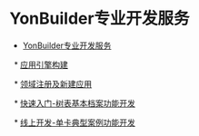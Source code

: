 # YonBuilder专业开发服务

* [YonBuilder专业开发服务](articles/yonbuilder/1-/)

  * [应用引擎构建](articles/yonbuilder/1-/introduction.md)

  * [领域注册及新建应用](articles/yonbuilder/1-/engine.md)
 
  * [快速入门-树表基本档案功能开发](articles/yonbuilder/1-/registration.md)

  * [线上开发-单卡典型案例功能开发](articles/yonbuilder/1-/singlecard.md)

